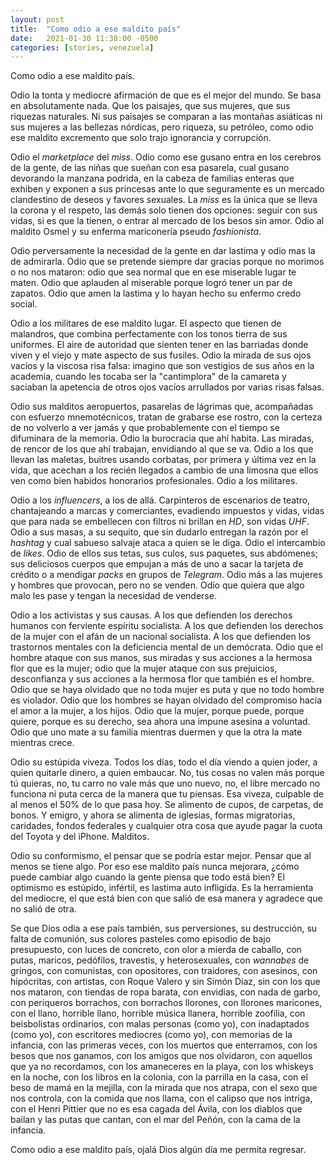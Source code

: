 ```yaml
---
layout: post
title:  "Como odio a ese maldito país"
date:   2021-01-30 11:38:00 -0500
categories: [stories, venezuela]
---
```


Como odio a ese maldito país.

Odio la tonta y mediocre afirmación de que es el mejor del mundo. Se basa en absolutamente nada. Que los paisajes, que sus mujeres, que sus riquezas naturales. Ni sus paisajes se comparan a las montañas asiáticas ni sus mujeres a las bellezas nórdicas, pero riqueza, su petróleo, como odio ese maldito excremento que solo trajo ignorancia y corrupción.

Odio el *marketplace* del *miss*. Odio como ese gusano entra en los cerebros de la gente, de las niñas que sueñan con esa pasarela, cual gusano devorando la manzana podrida, en la cabeza de familias enteras que exhiben y exponen a sus princesas ante lo que seguramente es un mercado clandestino de deseos y favores sexuales. La *miss* es la única que se lleva la corona y el respeto, las demás solo tienen dos opciones: seguir con sus vidas, si es que la tienen, o entrar al mercado de los besos sin amor. Odio al maldito Osmel y su enferma mariconería pseudo *fashionista*.

Odio perversamente la necesidad de la gente en dar lastima y odio mas la de admirarla. Odio que se pretende siempre dar gracias porque no morimos o no nos mataron: odio que sea normal que en ese miserable lugar te maten. Odio que aplauden al miserable porque logró tener un par de zapatos. Odio que amen la lastima y lo hayan hecho su enfermo credo social. 

Odio a los militares de ese maldito lugar. El aspecto que tienen de malandros, que combina perfectamente con los tonos tierra de sus uniformes. El aire de autoridad que sienten tener en las barriadas donde viven y el viejo y mate aspecto de sus fusiles. Odio la mirada de sus ojos vacíos y la viscosa risa falsa: imagino que son vestigios de sus años en la academia, cuando les tocaba ser la "cantimplora" de la camareta y saciaban la apetencia de otros ojos vacíos arrullados por varias risas falsas.

Odio sus malditos aeropuertos, pasarelas de lágrimas que, acompañadas con esfuerzo mnemotécnicos, tratan de grabarse ese rostro, con la certeza de no volverlo a ver jamás y que probablemente con el tiempo se difuminara de la memoria. Odio la burocracia que ahí habita. Las miradas, de rencor de los que ahí trabajan, envidiando al que se va. Odio a los que llevan las maletas, buitres usando corbatas, por primera y última vez en la vida, que acechan a los recién llegados a cambio de una limosna que ellos ven como bien habidos honorarios profesionales. Odio a los militares.

Odio a los *influencers*, a los de allá. Carpinteros de escenarios de teatro, chantajeando a marcas y comerciantes, evadiendo impuestos y vidas, vidas que para nada se embellecen con filtros ni brillan en *HD*, son vidas *UHF*. Odio a sus masas, a su sequito, que sin dudarlo entregan la razón por el *hashtag* y cual sabueso salvaje ataca a quien se le diga. Odio el intercambio de *likes*. Odio de ellos sus tetas, sus culos, sus paquetes, sus abdómenes; sus deliciosos cuerpos que empujan a más de uno a sacar la tarjeta de crédito o a mendigar *packs* en grupos de *Telegram*. Odio más a las mujeres y hombres que provocan, pero no se venden. Odio que quiera que algo malo les pase y tengan la necesidad de venderse. 

Odio a los activistas y sus causas. A los que defienden los derechos humanos con ferviente espíritu socialista. A los que defienden los derechos de la mujer con el afán de un nacional socialista. A los que defienden los trastornos mentales con la deficiencia mental de un demócrata. Odio que el hombre ataque con sus manos, sus miradas y sus acciones a la hermosa flor que es la mujer; odio que la mujer ataque con sus prejuicios, desconfianza y sus acciones a la hermosa flor que también es el hombre. Odio que se haya olvidado que no toda mujer es puta y que no todo hombre es violador. Odio que los hombres se hayan olvidado del compromiso hacia el amor a la mujer, a los hijos. Odio que la mujer, porque puede, porque quiere, porque es su derecho, sea ahora una impune asesina a voluntad. Odio que uno mate a su familia mientras duermen y que la otra la mate mientras crece.

Odio su estúpida viveza. Todos los días, todo el día viendo a quien joder, a quien quitarle dinero, a quien embaucar. No, tus cosas no valen más porque tú quieras, no, tu carro no vale más que uno nuevo, no, el libre mercado no funciona ni puta cerca de la manera que tu piensas. Esa viveza, culpable de al menos el 50% de lo que pasa hoy. Se alimento de cupos, de carpetas, de bonos. Y emigro, y ahora se alimenta de iglesias, formas migratorias, caridades, fondos federales y cualquier otra cosa que ayude pagar la cuota del Toyota y del iPhone. Malditos.

Odio su conformismo, el pensar que se podría estar mejor. Pensar que al menos se tiene algo. Por eso ese maldito país nunca mejorara, ¿cómo puede cambiar algo cuando la gente piensa que todo está bien? El optimismo es estúpido, infértil, es lastima auto infligida. Es la herramienta del mediocre, el que está bien con que salió de esa manera y agradece que no salió de otra.

Se que Dios odia a ese país también, sus perversiones, su destrucción, su falta de comunión, sus colores pasteles como episodio de bajo presupuesto, con luces de concreto, con olor a mierda de caballo, con putas, maricos, pedófilos, travestis, y heterosexuales, con *wannabes* de gringos, con comunistas, con opositores, con traidores, con asesinos, con hipócritas, con artistas, con Roque Valero y sin Simón Diaz, sin con los que nos mataron, con tiendas de ropa barata, con envidias, con nada de garbo, con periqueros borrachos, con borrachos llorones, con llorones maricones, con el llano, horrible llano, horrible música llanera, horrible zoofilia, con beisbolistas ordinarios, con malas personas (como yo), con inadaptados (como yo), con escritores mediocres (como yo), con memorias de la infancia, con las primeras veces, con los muertos que enterramos, con los besos que nos ganamos, con los amigos que nos olvidaron, con aquellos que ya no recordamos, con los amaneceres en la playa, con los whiskeys en la noche, con los libros en la colonia, con la parrilla en la casa, con el beso de mamá en la mejilla, con la mirada que nos atrapa, con el sexo que nos controla, con la comida que nos llama, con el calipso que nos intriga, con el Henri Pittier que no es esa cagada del Ávila, con los diablos que bailan y las putas que cantan, con el mar del Peñón, con la cama de la infancia.

Como odio a ese maldito país, ojalá Dios algún día me permita regresar.